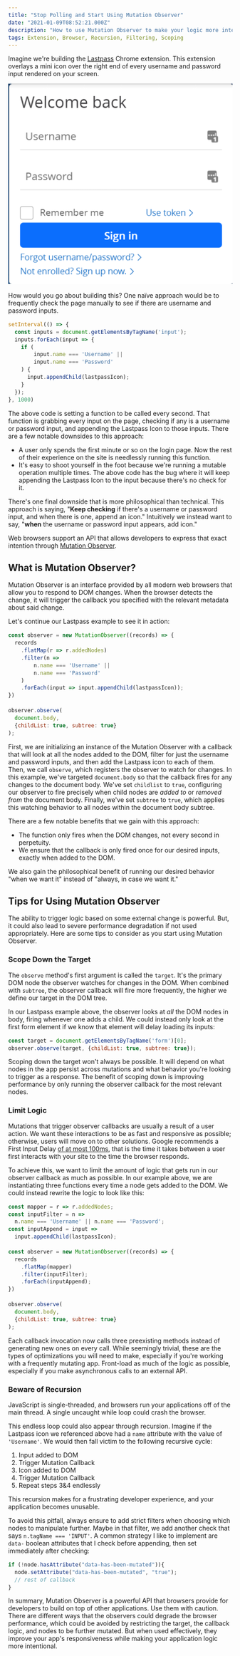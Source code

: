 ```yaml
---
title: "Stop Polling and Start Using Mutation Observer"
date: "2021-01-09T08:52:21.000Z"
description: "How to use Mutation Observer to make your logic more intentional"
tags: Extension, Browser, Recursion, Filtering, Scoping
---
```


Imagine we're building the [Lastpass](https://chrome.google.com/webstore/detail/lastpass-free-password-ma/hdokiejnpimakedhajhdlcegeplioahd/related) Chrome extension. This extension overlays a mini icon over the right end of every username and password input rendered on your screen.

![](./lastpass.png)

How would you go about building this? One naïve approach would be to frequently check the page manually to see if there are username and password inputs.

```javascript
setInterval(() => {
  const inputs = document.getElementsByTagName('input');
  inputs.forEach(input => {
    if (
        input.name === 'Username' || 
        input.name === 'Password'
    ) {
      input.appendChild(lastpassIcon);
    }
  });
}, 1000)
```

The above code is setting a function to be called every second. That function is grabbing every input on the page, checking if any is a username or password input, and appending the Lastpass Icon to those inputs. There are a few notable downsides to this approach:

- A user only spends the first minute or so on the login page. Now the rest of their experience on the site is needlessly running this function.
- It's easy to shoot yourself in the foot because we're running a mutable operation multiple times. The above code has the bug where it will keep appending the Lastpass Icon to the input because there's no check for it.

There's one final downside that is more philosophical than technical. This approach is saying, "**Keep checking** if there's a username or password input, and when there is one, append an icon." Intuitively we instead want to say, "**when** the username or password input appears, add icon."

Web browsers support an API that allows developers to express that exact intention through [Mutation Observer](https://developer.mozilla.org/en-US/docs/Web/API/MutationObserver).

## What is Mutation Observer?
Mutation Observer is an interface provided by all modern web browsers that allow you to respond to DOM changes. When the browser detects the change, it will trigger the callback you specified with the relevant metadata about said change. 

Let's continue our Lastpass example to see it in action:

```javascript
const observer = new MutationObserver((records) => {
  records
    .flatMap(r => r.addedNodes)
    .filter(n => 
        n.name === 'Username' || 
        n.name === 'Password'
    )
    .forEach(input => input.appendChild(lastpassIcon));
})

observer.observe(
  document.body, 
  {childList: true, subtree: true}
);
```

First, we are initializing an instance of the Mutation Observer with a callback that will look at all the nodes added to the DOM, filter for just the username and password inputs, and then add the Lastpass icon to each of them. Then, we call `observe`, which registers the observer to watch for changes.  In this example, we've targeted `document.body`  so that the callback fires for any changes to the document body.  We've set `childlist` to `true`, configuring our observer to fire precisely when child nodes are _added to_ or _removed from_ the document body. Finally, we've set `subtree` to `true`, which applies this watching behavior to all nodes within the document body subtree.

There are a few notable benefits that we gain with this approach: 

- The function only fires when the DOM changes, not every second in perpetuity.
- We ensure that the callback is only fired once for our desired inputs, exactly when added to the DOM.

We also gain the philosophical benefit of running our desired behavior "when we want it" instead of "always, in case we want it." 

## Tips for Using Mutation Observer
The ability to trigger logic based on some external change is powerful. But, it could also lead to severe performance degradation if not used appropriately. Here are some tips to consider as you start using Mutation Observer.

### Scope Down the Target
The `observe` method's first argument is called the `target`. It's the primary DOM node the observer watches for changes in the DOM. When combined with `subtree`, the observer callback will fire more frequently, the higher we define our target in the DOM tree.

In our Lastpass example above, the observer looks at _all_ the DOM nodes in body, firing whenever one adds a child. We could instead only look at the first form element if we know that element will delay loading its inputs:

```javascript
const target = document.getElementsByTagName('form')[0];
observer.observe(target, {childList: true, subtree: true});
```

Scoping down the target won't always be possible. It will depend on what nodes in the app persist across mutations and what behavior you're looking to trigger as a response. The benefit of scoping down is improving performance by only running the observer callback for the most relevant nodes.

### Limit Logic
Mutations that trigger observer callbacks are usually a result of a user action. We want these interactions to be as fast and responsive as possible; otherwise, users will move on to other solutions. Google recommends a First Input Delay [of at most 100ms](https://web.dev/fid/), that is the time it takes between a user first interacts with your site to the time the browser responds.

To achieve this, we want to limit the amount of logic that gets run in our observer callback as much as possible. In our example above, we are instantiating three functions every time a node gets added to the DOM. We could instead rewrite the logic to look like this:

```javascript
const mapper = r => r.addedNodes;
const inputFilter = n => 
  n.name === 'Username' || n.name === 'Password';
const inputAppend = input => 
  input.appendChild(lastpassIcon);

const observer = new MutationObserver((records) => {
  records
    .flatMap(mapper)
    .filter(inputFilter);
    .forEach(inputAppend);
})

observer.observe(
  document.body, 
  {childList: true, subtree: true}
);
```

Each callback invocation now calls three preexisting methods instead of generating new ones on every call. While seemingly trivial, these are the types of optimizations you will need to make, especially if you're working with a frequently mutating app. Front-load as much of the logic as possible, especially if you make asynchronous calls to an external API.

### Beware of Recursion
JavaScript is single-threaded, and browsers run your applications off of the main thread. A single uncaught while loop could crash the browser. 

This endless loop could also appear through recursion. Imagine if the Lastpass icon we referenced above had a `name` attribute with the value of `'Username'`. We would then fall victim to the following recursive cycle:

1. Input added to DOM
2. Trigger Mutation Callback
3. Icon added to DOM
4. Trigger Mutation Callback
5. Repeat steps 3&4 endlessly

This recursion makes for a frustrating developer experience, and your application becomes unusable.

To avoid this pitfall, always ensure to add strict filters when choosing which nodes to manipulate further. Maybe in that filter, we add another check that says `n.tagName === 'INPUT'`. A common strategy I like to implement are `data-` boolean attributes that I check before appending, then set immediately after checking:
```javascript
if (!node.hasAttribute("data-has-been-mutated")){
  node.setAttribute("data-has-been-mutated", "true");
  // rest of callback
}
```

In summary, Mutation Observer is a powerful API that browsers provide for developers to build on top of other applications. Use them with caution. There are different ways that the observers could degrade the browser performance, which could be avoided by restricting the target, the callback logic, and nodes to be further mutated. But when used effectively, they improve your app's responsiveness while making your application logic more intentional.
